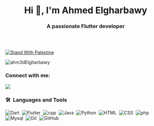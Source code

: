 

<h1 align="center">Hi 👋, I'm Ahmed Elgharbawy</h1>
<h3 align="center">A passionate Flutter developer</h3><br><br>



[![Stand With Palestine](https://raw.githubusercontent.com/TheBSD/StandWithPalestine/main/banner-no-action.svg)](https://thebsd.github.io/StandWithPalestine)
<p align="left"> <img src="https://komarev.com/ghpvc/?username=ahm3dElgharbawy&label=Profile%20views&color=0e75b6&style=flat" alt="ahm3dElgharbawy" /> </p>
<h3 align="left">Connect with me:</h3>
<a href="https://www.linkedin.com/in/ahmed-elgharbawy-30706822b" target="_blank"><img src="https://img.shields.io/badge/-Ahmed %20Elgharbawy-0077B5?style=for-the-badge&logo=Linkedin&logoColor=white"/></a>

### 🛠 &nbsp;Languages and Tools
![Dart](https://img.shields.io/badge/-Dart-05122A?style=flat&logo=dart&logoColor=563D7C)&nbsp;
![Flutter](https://img.shields.io/badge/-Flutter-05122A?style=flat&logo=flutter)&nbsp;
![cpp](https://img.shields.io/badge/-cpp-05122A?style=flat&logo=cpp)&nbsp;
![Java](https://img.shields.io/badge/-Java-05122A?style=flat&logo=Java)&nbsp;
![Python](https://img.shields.io/badge/-Python%20-05122A?style=flat&logo=python)&nbsp;
![HTML](https://img.shields.io/badge/-HTML-05122A?style=flat&logo=HTML5)&nbsp;
![CSS](https://img.shields.io/badge/-CSS-05122A?style=flat&logo=CSS3&logoColor=1572B6)&nbsp;
![php](https://img.shields.io/badge/-php-05122A?style=flat&logo=php)
![Mysql](https://img.shields.io/badge/-Mysql-05122A?style=flat&logo=Mysql&logoColor=339933)&nbsp;
![Git](https://img.shields.io/badge/-Git-05122A?style=flat&logo=git)&nbsp;
![GitHub](https://img.shields.io/badge/-GitHub-05122A?style=flat&logo=github)&nbsp;








